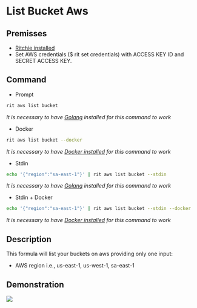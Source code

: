 # List Bucket Aws

## Premisses

- [Ritchie installed](https://docs.ritchiecli.io/v/v2.0-pt/getting-started/installation)
- Set AWS credentials ($ rit set credentials) with ACCESS KEY ID and SECRET ACCESS KEY.

## Command

- Prompt
```bash
rit aws list bucket
```

*It is necessary to have [Golang](https://golang.org/doc/install) installed for this command to work*

- Docker
```bash
rit aws list bucket --docker
```

*It is necessary to have [Docker installed](https://docs.docker.com/get-docker) for this command to work*

- Stdin
```bash
echo '{"region":"sa-east-1"}' | rit aws list bucket --stdin
```

*It is necessary to have [Golang](https://golang.org/doc/install) installed for this command to work*

- Stdin + Docker

```bash
echo '{"region":"sa-east-1"}' | rit aws list bucket --stdin --docker
```

*It is necessary to have [Docker installed](https://docs.docker.com/get-docker) for this command to work*

## Description

This formula will list your buckets on aws providing only one input:

- AWS region i.e., us-east-1, us-west-1, sa-east-1

## Demonstration

<img src="demo.gif">
